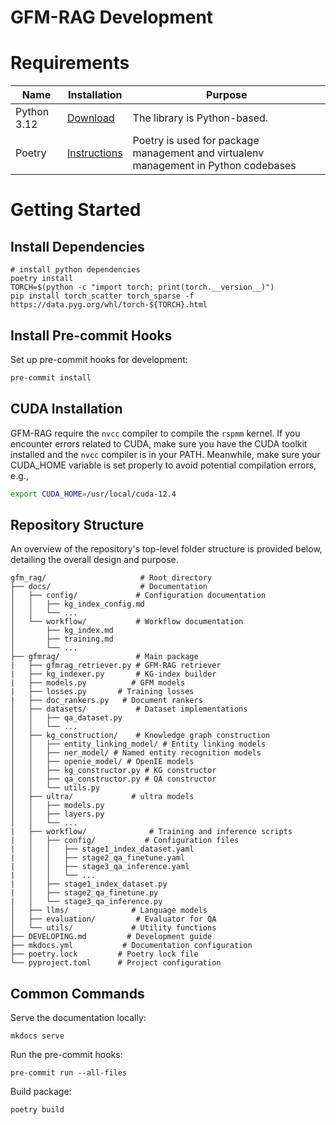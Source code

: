 # GFM-RAG Development

# Requirements

| Name        | Installation                                                 | Purpose                                                                             |
| ----------- | ------------------------------------------------------------ | ----------------------------------------------------------------------------------- |
| Python 3.12 | [Download](https://www.python.org/downloads/)                | The library is Python-based.                                                        |
| Poetry      | [Instructions](https://python-poetry.org/docs/#installation) | Poetry is used for package management and virtualenv management in Python codebases |

# Getting Started

## Install Dependencies
```shell
# install python dependencies
poetry install
TORCH=$(python -c "import torch; print(torch.__version__)")
pip install torch_scatter torch_sparse -f https://data.pyg.org/whl/torch-${TORCH}.html
```

## Install  Pre-commit Hooks
Set up pre-commit hooks for development:

```bash
pre-commit install
```

## CUDA Installation
GFM-RAG require the `nvcc` compiler to compile the `rspmm` kernel. If you encounter errors related to CUDA, make sure you have the CUDA toolkit installed and the `nvcc` compiler is in your PATH. Meanwhile, make sure your CUDA_HOME variable is set properly to avoid potential compilation errors, e.g.,

```bash
export CUDA_HOME=/usr/local/cuda-12.4
```


## Repository Structure
An overview of the repository's top-level folder structure is provided below, detailing the overall design and purpose.

```shell
gfm_rag/                     # Root directory
├── docs/                    # Documentation
│   ├── config/             # Configuration documentation
│   │   ├── kg_index_config.md
│   │   └── ...
│   └── workflow/           # Workflow documentation
│       ├── kg_index.md
│       ├── training.md
│       └── ...
├── gfmrag/                 # Main package
|   ├── gfmrag_retriever.py # GFM-RAG retriever
|   ├── kg_indexer.py       # KG-index builder
|   ├── models.py          # GFM models
|   ├── losses.py       # Training losses
|   ├── doc_rankers.py   # Document rankers
│   ├── datasets/           # Dataset implementations
│   │   ├── qa_dataset.py
│   │   └── ...
│   ├── kg_construction/    # Knowledge graph construction
│   │   ├── entity_linking_model/ # Entity linking models
│   │   ├── ner_model/ # Named entity recognition models
│   │   ├── openie_model/ # OpenIE models
│   │   ├── kg_constructor.py # KG constructor
│   │   ├── qa_constructor.py # QA constructor
│   │   └── utils.py
│   ├── ultra/             # ultra models
│   │   ├── models.py
│   │   ├── layers.py
│   │   └── ...
|   ├── workflow/              # Training and inference scripts
|   │   ├── config/           # Configuration files
|   │   │   ├── stage1_index_dataset.yaml
|   │   │   ├── stage2_qa_finetune.yaml
|   │   │   ├── stage3_qa_inference.yaml
|   │   │   └── ...
|   │   ├── stage1_index_dataset.py
|   │   ├── stage2_qa_finetune.py
|   │   └── stage3_qa_inference.py
│   ├── llms/              # Language models
│   ├── evaluation/         # Evaluator for QA
│   └── utils/             # Utility functions
├── DEVELOPING.md         # Development guide
├── mkdocs.yml           # Documentation configuration
├── poetry.lock         # Poetry lock file
└── pyproject.toml      # Project configuration
```

## Common Commands

Serve the documentation locally:

```shell
mkdocs serve
```

Run the pre-commit hooks:

```shell
pre-commit run --all-files
```

Build package:

```shell
poetry build
```
